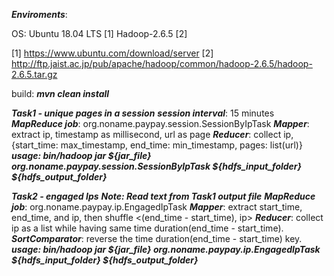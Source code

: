 ***Enviroments***:

OS: Ubuntu 18.04 LTS [1]
Hadoop-2.6.5 [2]

[1] https://www.ubuntu.com/download/server
[2] http://ftp.jaist.ac.jp/pub/apache/hadoop/common/hadoop-2.6.5/hadoop-2.6.5.tar.gz

build: ***mvn clean install***

***Task1 - unique pages in a session***
***session interval***: 15 minutes
***MapReduce job***: org.noname.paypay.session.SessionByIpTask
***Mapper***: extract ip, timestamp as millisecond, url as page
***Reducer***: collect ip, {start_time: max_timestamp, end_time: min_timestamp, pages: list(url)}
***usage: bin/hadoop jar ${jar_file} org.noname.paypay.session.SessionByIpTask ${hdfs_input_folder} ${hdfs_output_folder}***

***Task2 - engaged Ips***
***Note: Read text from Task1 output file***
***MapReduce job***: org.noname.paypay.ip.EngagedIpTask
***Mapper***: extract start_time, end_time, and ip, then shuffle <(end_time - start_time), ip>
***Reducer***: collect ip as a list while having same time duration(end_time - start_time).
***SortComparator***: reverse the time duration(end_time - start_time) key.
***usage: bin/hadoop jar ${jar_file} org.noname.paypay.ip.EngagedIpTask ${hdfs_input_folder} ${hdfs_output_folder}***